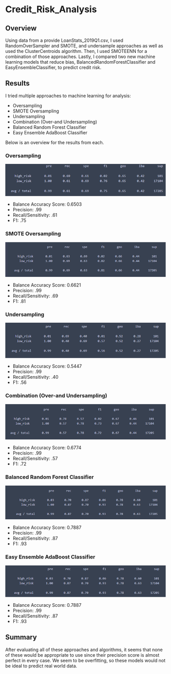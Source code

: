 # Credit_Risk_Analysis

## Overview
Using data from a provide LoanStats_2019Q1.csv, I used RandomOverSampler and SMOTE, and undersample approaches as well as used the ClusterCentroids algorithm. Then, I used SMOTEENN  for a combination of those approaches. Lastly, I compared two new machine learning models that reduce bias, BalancedRandomForestClassifier and EasyEnsembleClassifier, to predict credit risk.

## Results
I tried multiple approaches to machine learning for analysis:
 - Oversampling
 - SMOTE Oversampling
 - Undersampling
 - Combination (Over-and Undersampling)
 - Balanced Random Forest Classifier
 - Easy Ensemble AdaBoost Classifier
 
Below is an overview for the results from each.

### Oversampling
![oversampling](/Resources/oversampling_report.PNG)
 - Balance Accuracy Score: 0.6503
 - Precision: .99
 - Recall/Sensitivity: .61
 - F1: .75

### SMOTE Oversampling
![smote](/Resources/SMOTE_report.PNG)
 - Balance Accuracy Score: 0.6621
 - Precision: .99
 - Recall/Sensitivity: .69
 - F1: .81

### Undersampling
![undersampling](/Resources/undersampling_report.PNG)
 - Balance Accuracy Score: 0.5447
 - Precision: .99
 - Recall/Sensitivity: .40
 - F1: .56

### Combination (Over-and Undersampling)
![combo](/Resources/combo_report.PNG)
 - Balance Accuracy Score: 0.6774
 - Precision: .99
 - Recall/Sensitivity: .57
 - F1: .72

### Balanced Random Forest Classifier
![balance](/Resources/balance_random_forest_report.PNG)
 - Balance Accuracy Score: 0.7887
 - Precision: .99
 - Recall/Sensitivity: .87
 - F1: .93


### Easy Ensemble AdaBoost Classifier
![easy_ensemble_report](/Resources/easy_ensemble_report.PNG)
 - Balance Accuracy Score: 0.7887
 - Precision: .99
 - Recall/Sensitivity: .87
 - F1: .93


## Summary
After evaluating all of these approaches and algorithms, it seems that none of these would be appropriate to use since their precision score is almost perfect in every case. We seem to be overfitting, so these models would not be ideal to predict real world data.